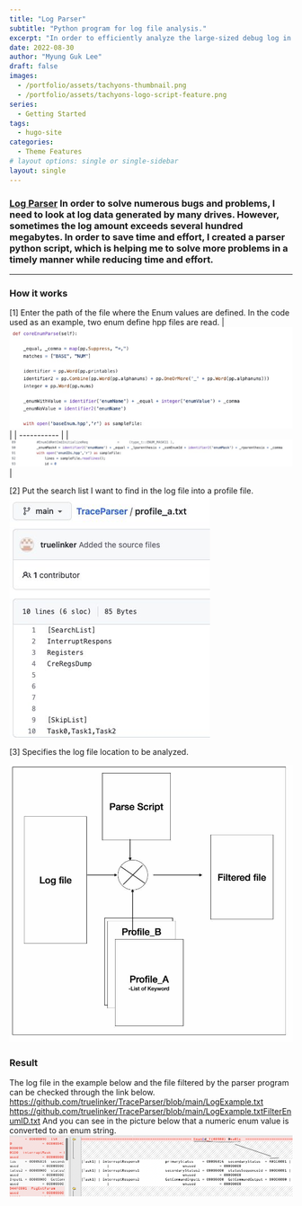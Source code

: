 ```yaml
---
title: "Log Parser"
subtitle: "Python program for log file analysis."
excerpt: "In order to efficiently analyze the large-sized debug log in a short time, I made a program to parse it through the python script language."
date: 2022-08-30
author: "Myung Guk Lee"
draft: false
images:
  - /portfolio/assets/tachyons-thumbnail.png
  - /portfolio/assets/tachyons-logo-script-feature.png
series:
  - Getting Started
tags:
  - hugo-site
categories:
  - Theme Features
# layout options: single or single-sidebar
layout: single
---
```


### [Log Parser](https://github.com/truelinker/TraceParser)  In order to solve numerous bugs and problems, I need to look at log data generated by many drives. However, sometimes the log amount exceeds several hundred megabytes. In order to save time and effort, I created a parser python script, which is helping me to solve more problems in a timely manner while reducing time and effort.

---

### How it works

[1] Enter the path of the file where the Enum values are defined.
In the code used as an example, two enum define hpp files are read.
| ![screenshot](/img/enumDefine0.jpg) |
| ----------- | 
| ![screenshot](/img/enumDefine1.jpg) |

[2] Put the search list I want to find in the log file into a profile file.
![screenshot](/img/profileExample.jpg)

[3] Specifies the log file location to be analyzed.


![screenshot](/portfolio/assets/DiagramParseScript.png)

### Result

The log file in the example below and the file filtered by the parser program can be checked through the link below.
https://github.com/truelinker/TraceParser/blob/main/LogExample.txt
https://github.com/truelinker/TraceParser/blob/main/LogExample.txtFilterEnumID.txt
And you can see in the picture below that a numeric enum value is converted to an enum string.
![screenshot](/portfolio/assets/EnumString.png)